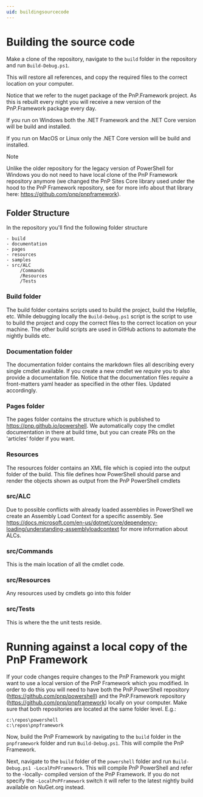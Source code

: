 ```yaml
---
uid: buildingsourcecode
---
```

# Building the source code

Make a clone of the repository, navigate to the `build` folder in the repository and run `Build-Debug.ps1`. 

This will restore all references, and copy the required files to the correct location on your computer. 

Notice that we refer to the nuget package of the PnP.Framework project. As this is rebuilt every night you will receive a new version of the PnP.Framework package every day.

If you run on Windows both the .NET Framework and the .NET Core version will be build and installed. 

If you run on MacOS or Linux only the .NET Core version will be build and installed. 

> [!NOTE] 
> Unlike the older repository for the legacy version of PowerShell for Windows you do not need to have local clone of the PnP Framework repository anymore (we changed the PnP Sites Core library used under the hood to the PnP Framework repository, see for more info about that library here: https://github.com/pnp/pnpframework).

## Folder Structure

In the repository you'll find the following folder structure

```
- build
- documentation
- pages
- resources
- samples
- src/ALC
     /Commands
     /Resources
     /Tests
```

### Build folder
The build folder contains scripts used to build the project, build the Helpfile, etc. While debugging locally the `Build-Debug.ps1` script is the script to use to build the project and copy the correct files to the correct location on your machine. The other build scripts are used in GitHub actions to automate the nightly builds etc.

### Documentation folder
The documentation folder contains the markdown files all describing every single cmdlet available. If you create a new cmdlet we *require* you to also provide a documentation file. Notice that the documentation files *require* a front-matters yaml header as specified in the other files. Updated accordingly.

### Pages folder
The pages folder contains the structure which is published to https://pnp.github.io/powershell. We automatically copy the cmdlet documentation in there at build time, but you can create PRs on the 'articles' folder if you want.

### Resources
The resources folder contains an XML file which is copied into the output folder of the build. This file defines how PowerShell should parse and render the objects shown as output from the PnP PowerShell cmdlets

### src/ALC
Due to possible conflicts with already loaded assemblies in PowerShell we create an Assembly Load Context for a specific assembly. See https://docs.microsoft.com/en-us/dotnet/core/dependency-loading/understanding-assemblyloadcontext for more information about ALCs.

### src/Commands
This is the main location of all the cmdlet code.

### src/Resources
Any resources used by cmdlets go into this folder

### src/Tests
This is where the the unit tests reside.

# Running against a local copy of the PnP Framework
If your code changes require changes to the PnP Framework you might want to use a local version of the PnP Framework which you modified. In order to do this you will need to have both the PnP.PowerShell repository (https://github.com/pnp/powershell) and the PnP.Framework repository (https://github.com/pnp/pnpframework) locally on your computer. Make sure that both repositories are located at the same folder level. E.g.:

```console
c:\repos\powershell
c:\repos\pnpframework
```

Now, build the PnP Framework by navigating to the `build` folder in the `pnpframework` folder and run `Build-Debug.ps1`. This will compile the PnP Framework.

Next, navigate to the `build` folder of the `powershell` folder and run `Build-Debug.ps1 -LocalPnPFramework`. This will compile PnP PowerShell and refer to the -locally- compiled version of the PnP Framework. If you do not specify the `-LocalPnPFramework` switch it will refer to the latest nightly build available on NuGet.org instead.